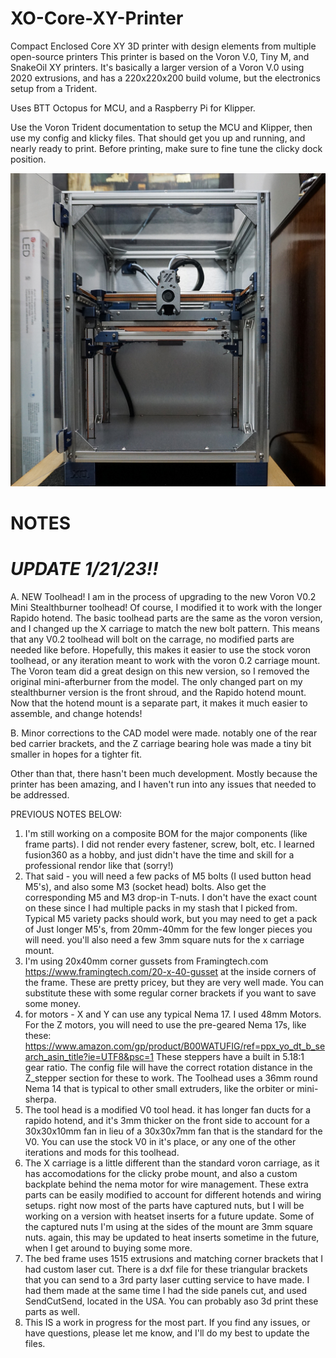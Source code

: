 # XO-Core-XY-Printer
Compact Enclosed Core XY 3D printer with design elements from multiple open-source printers
This printer is based on the Voron V.0, Tiny M, and SnakeOil XY printers.  It's basically a larger version of a Voron V.0 using 2020 extrusions, and has a 220x220x200 build volume, but the electronics setup from a Trident.

Uses BTT Octopus for MCU, and a Raspberry Pi for Klipper.

Use the Voron Trident documentation to setup the MCU and Klipper, then use my config and klicky files.  That should get you up and running, and nearly ready to print.  Before printing, make sure to fine tune the clicky dock position.

![](Images/Front%20View.JPG)

# NOTES

# ***UPDATE 1/21/23!!***

A.  NEW Toolhead!  I am in the process of upgrading to the new Voron V0.2 Mini Stealthburner toolhead!  Of course, I modified it to work with the longer Rapido hotend.  The basic toolhead parts are the same as the voron version, and I changed up the X carriage to match the new bolt pattern.  This means that any V0.2 toolhead will bolt on the carrage, no modified parts are needed like before.  Hopefully, this makes it easier to use the stock voron toolhead, or any iteration meant to work with the voron 0.2 carriage mount.  The Voron team did a great design on this new version, so I removed the original mini-afterburner from the model.  The only changed part on my stealthburner version is the front shroud, and the Rapido hotend mount.  Now that the hotend mount is a separate part, it makes it much easier to assemble, and change hotends!

B. Minor corrections to the CAD model were made.  notably one of the rear bed carrier brackets, and the Z carriage bearing hole was made a tiny bit smaller in hopes for a tighter fit.  

Other than that, there hasn't been much development.  Mostly because the printer has been amazing, and I haven't run into any issues that needed to be addressed.

PREVIOUS NOTES BELOW:

1.  I'm still working on a composite BOM for the major components (like frame parts).  I did not render every fastener, screw, bolt, etc.  I learned fusion360 as a hobby, and just didn't have the time and skill for a professional rendor like that (sorry!)
2.  That said - you will need a few packs of M5 bolts (I used button head M5's), and also some M3 (socket head) bolts.  Also get the corresponding M5 and M3 drop-in T-nuts.  I don't have the exact count on these since I had multiple packs in my stash that I picked from.  Typical M5 variety packs should work, but you may need to get a pack of Just longer M5's, from 20mm-40mm for the few longer pieces you will need.  you'll also need a few 3mm square nuts for the x carriage mount.
3.  I'm using 20x40mm corner gussets from Framingtech.com https://www.framingtech.com/20-x-40-gusset at the inside corners of the frame. These are pretty pricey, but they are very well made.  You can substitute these with some regular corner brackets if you want to save some money.
4.  for motors - X and Y can use any typical Nema 17.  I used 48mm Motors.  For the Z motors, you will need to use the pre-geared Nema 17s, like these: https://www.amazon.com/gp/product/B00WATUFIG/ref=ppx_yo_dt_b_search_asin_title?ie=UTF8&psc=1   These steppers have a built in 5.18:1 gear ratio.  The config file will have the correct rotation distance in the Z_stepper section for these to work.  The Toolhead uses a 36mm round Nema 14 that is typical to other small extruders, like the orbiter or mini-sherpa.
5.  The tool head is a modified V0 tool head.  it has longer fan ducts for a rapido hotend, and it's 3mm thicker on the front side to account for a 30x30x10mm fan in lieu of a 30x30x7mm fan that is the standard for the V0.  You can use the stock V0 in it's place, or any one of the other iterations and mods for this toolhead.
6.  The X carriage is a little different than the standard voron carriage, as it has accomodations for the clicky probe mount, and also a custom backplate behind the nema motor for wire management.  These extra parts can be easily modified to account for different hotends and wiring setups.  right now most of the parts have captured nuts, but I will be working on a version with heatset inserts for a future update.  Some of the captured nuts I'm using at the sides of the mount are 3mm square nuts.  again, this may be updated to heat inserts sometime in the future, when I get around to buying some more.
7.  The bed frame uses 1515 extrusions and matching corner brackets that I had custom laser cut.  There is a dxf file for these triangular brackets that you can send to a 3rd party laser cutting service to have made.  I had them made at the same time I had the side panels cut, and used SendCutSend, located in the USA.  You can probably aso 3d print these parts as well.
8.  This IS a work in progress for the most part.  If you find any issues, or have questions, please let me know, and I'll do my best to update the files.
